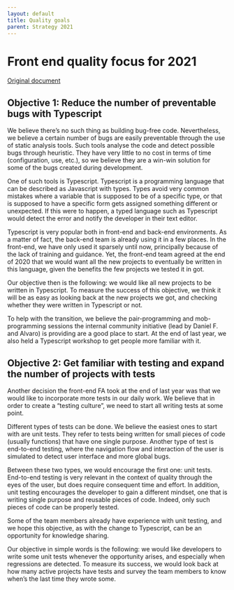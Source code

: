 ```yaml
---
layout: default
title: Quality goals
parent: Strategy 2021
---
```


# Front end quality focus for 2021

[Original document](https://docs.google.com/document/d/1oQ8_hkMGTxDVoAs7K32ioO9Z1Ku9aPj5WDxT6nuVeq8/edit#heading=h.miwu3ocjarqz)

## Objective 1: Reduce the number of preventable bugs with Typescript

We believe there’s no such thing as building bug-free code. Nevertheless, we believe a certain number of bugs are easily preventable through the use of static analysis tools. Such tools analyse the code and detect possible bugs through heuristic. They have very little to no cost in terms of time (configuration, use, etc.), so we believe they are a win-win solution for some of the bugs created during development.

One of such tools is Typescript. Typescript is a programming language that can be described as Javascript with types. Types avoid very common mistakes where a variable that is supposed to be of a specific type, or that is supposed to have a specific form gets assigned something different or unexpected. If this were to happen, a typed language such as Typescript would detect the error and notify the developer in their text editor.

Typescript is very popular both in front-end and back-end environments. As a matter of fact, the back-end team is already using it in a few places. In the front-end, we have only used it sparsely until now, principally because of the lack of training and guidance. Yet, the front-end team agreed at the end of 2020 that we would want all the new projects to eventually be written in this language, given the benefits the few projects we tested it in got.

Our objective then is the following: we would like all new projects to be written in Typescript. To measure the success of this objective, we think it will be as easy as looking back at the new projects we got, and checking whether they were written in Typescript or not.

To help with the transition, we believe the pair-programming and mob-programming sessions the internal community initiative (lead by Daniel F. and Alvaro) is providing are a good place to start. At the end of last year, we also held a Typescript workshop to get people more familiar with it.


## Objective 2: Get familiar with testing and expand the number of projects with tests

Another decision the front-end FA took at the end of last year was that we would like to incorporate more tests in our daily work. We believe that in order to create a “testing culture”, we need to start all writing tests at some point.

Different types of tests can be done. We believe the easiest ones to start with are unit tests. They refer to tests being written for small pieces of code (usually functions) that have one single purpose. Another type of test is end-to-end testing, where the navigation flow and interaction of the user is simulated to detect user interface and more global bugs.

Between these two types, we would encourage the first one: unit tests. End-to-end testing is very relevant in the context of quality through the eyes of the user, but does require consequent time and effort. In addition, unit testing encourages the developer to gain a different mindset, one that is writing single purpose and reusable pieces of code. Indeed, only such pieces of code can be properly tested.

Some of the team members already have experience with unit testing, and we hope this objective, as with the change to Typescript, can be an opportunity for knowledge sharing.

Our objective in simple words is the following: we would like developers to write some unit tests whenever the opportunity arises, and especially when regressions are detected. To measure its success, we would look back at how many active projects have tests and survey the team members to know when’s the last time they wrote some.